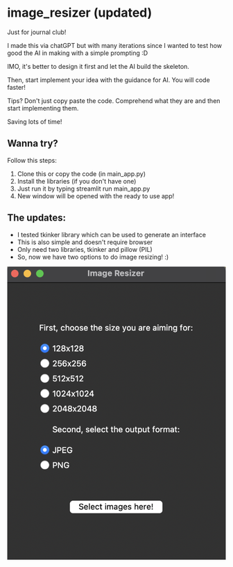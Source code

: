 # image_resizer (updated)
Just for journal club! 

I made this via chatGPT but with many iterations since I wanted to test how good the AI in making with a simple prompting :D

IMO, it's better to design it first and let the AI build the skeleton. 

Then, start implement your idea with the guidance for AI. You will code faster! 

Tips? Don't just copy paste the code. Comprehend what they are and then start implementing them.

Saving lots of time!


  
## Wanna try?
Follow this steps:
1. Clone this or copy the code (in main_app.py)
2. Install the libraries (if you don't have one)
3. Just run it by typing streamlit run main_app.py
4. New window will be opened with the ready to use app!


## The updates:
- I tested tkinker library which can be used to generate an interface
- This is also simple and doesn't require browser
- Only need two libraries, tkinker and pillow (PIL)
- So, now we have two options to do image resizing! :)

![](https://github.com/im-sanka/image_resizer/blob/main/Screenshot%202023-08-22%20at%2021.29.19.png)
